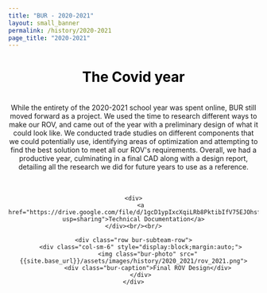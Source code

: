 ```yaml
---
title: "BUR - 2020-2021"
layout: small_banner
permalink: /history/2020-2021
page_title: "2020-2021"
---
```


<div class="bur-text-container" style="text-align:center;">
    <h1 style="color:black;">The Covid year</h1><br/>
    <div class="bur-text">
        While the entirety of the 2020-2021 school year was spent online, BUR still moved forward as a project. We used the time to research different ways to make our ROV, and came out of the year with a preliminary design of what it could look like. We conducted trade studies on different components that we could potentially use, identifying areas of optimization and attempting to find the best solution to meet all our ROV's requirements. Overall, we had a productive year, culminating in a final CAD along with a design report, detailing all the research we did for future years to use as a reference.
    </div><br/><br/>

    <div>
        <a href="https://drive.google.com/file/d/1gcD1ypIxcXqiLRb8PktibIfV75EJOhsf/view?usp=sharing">Technical Documentation</a>
    </div><br/><br/>

    <div class="row bur-subteam-row">
        <div class="col-sm-6" style="display:block;margin:auto;">
            <img class="bur-photo" src="{{site.base_url}}/assets/images/history/2020_2021/rov_2021.png">
            <div class="bur-caption">Final ROV Design</div>
        </div>
    </div>
</div>

